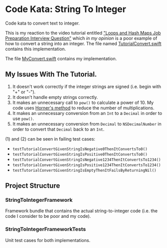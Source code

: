 # Code Kata: String To Integer

Code kata to convert text to integer.

This is my reaction to the video tutorial entitled ["Loops and Hash Maps Job Preparation Interview Question"](https://youtu.be/2QRZqMM7ef0) which *in my opinion* is a poor example of how to convert a string into an integer.  The file named [TutorialConvert.swift](StringToIntegerFramework/TutorialConvert.swift) contains this implementation.

The file [MyConvert.swift](StringToIntegerFramework/MyConvert.swift) contains my implementation.



## My Issues With The Tutorial.

1. It doesn't work correctly if the integer strings are signed (i.e. begin with "+" or "-").
2. It doesn't handle empty strings correctly.
3. It makes an unnecessary call to `pow()` to calculate a power of 10.  My code uses [Horner's method](https://en.wikipedia.org/wiki/Horner%27s_method) to reduce the number of multiplications.
4. It makes an unnecessary conversion from an `Int` to a `Decimal` in order to use `pow()`.
5. It makes an unnecessary conversion from `Decimal` to `NSDecimalNumber` in order to convert that `Decimal` back to an `Int`.


(1) and (2) can be seen in failing test cases:
* `testTutorialConvertGivenStringIsNegative0ThenItConvertsTo0()`
* `testTutorialConvertGivenStringIsPositive0ThenItConvertsTo0()`
* `testTutorialConvertGivenStringIsNegative1234ThenItConvertsTo1234()`
* `testTutorialConvertGivenStringIsPositive1234ThenItConvertsTo1234()`
* `testTutorialConvertGivenStringIsEmptyThenItFailsByReturningNil()`


## Project Structure

### StringToIntegerFramework

Framework bundle that contains the actual string-to-integer code (i.e. the code I consider to be poor and my code).

### StringToIntegerFrameworkTests

Unit test cases for both implementations.
